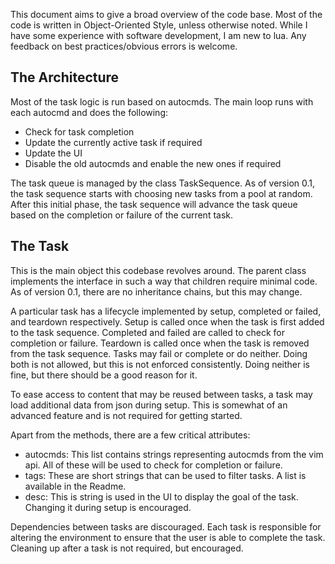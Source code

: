 This document aims to give a broad overview of the code base. 
Most of the code is written in Object-Oriented Style, unless otherwise noted.
While I have some experience with software development, I am new to lua.
Any feedback on best practices/obvious errors is welcome. 

## The Architecture
Most of the task logic is run based on autocmds. The main loop runs with each autocmd and does the 
following:
- Check for task completion
- Update the currently active task if required
- Update the UI
- Disable the old autocmds and enable the new ones if required 

The task queue is managed by the class TaskSequence. As of version 0.1, the task sequence 
starts with choosing new tasks from a pool at random. After this initial phase, the task sequence 
will advance the task queue based on the completion or failure of the current task.


## The Task
This is the main object this codebase revolves around. The parent class implements the interface in such 
a way that children require minimal code. As of version 0.1, there are no inheritance chains, but this may 
change. 

A particular task has a lifecycle implemented by setup, completed or failed, and teardown respectively.
Setup is called once when the task is first added to the task sequence. Completed and failed are called to check for 
completion or failure. 
Teardown is called once when the task is removed from the task sequence.
Tasks may fail or complete or do neither. Doing both is not allowed, but this is not enforced consistently.
Doing neither is fine, but there should be a good reason for it.


To ease access to content that may be reused between tasks, a task may load additional data from json during
setup. This is somewhat of an advanced feature and is not required for getting started.

Apart from the methods, there are a few critical attributes: 
- autocmds: This list contains strings representing autocmds from the vim api. All of these will be used to check for completion or failure.
- tags: These are short strings that can be used to filter tasks. A list is available in the Readme.
- desc: This is string is used in the UI to display the goal of the task. Changing it during setup is encouraged.

Dependencies between tasks are discouraged. Each task is responsible for 
altering the environment to ensure that the user is able to complete the task. Cleaning 
up after a task is not required, but encouraged.